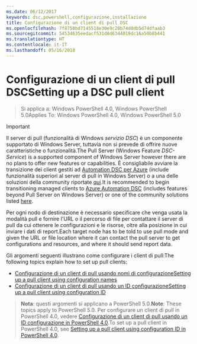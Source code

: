 ```yaml
---
ms.date: 06/12/2017
keywords: dsc,powershell,configurazione,installazione
title: Configurazione di un client di pull DSC
ms.openlocfilehash: 7f8758bd7145518e30e9c28b74d0db5d74dfaab3
ms.sourcegitcommit: 54534635eedacf531d8d6344019dc16a50b8b441
ms.translationtype: HT
ms.contentlocale: it-IT
ms.lasthandoff: 05/16/2018
---
```

# <a name="setting-up-a-dsc-pull-client"></a><span data-ttu-id="de6d9-103">Configurazione di un client di pull DSC</span><span class="sxs-lookup"><span data-stu-id="de6d9-103">Setting up a DSC pull client</span></span>

> <span data-ttu-id="de6d9-104">Si applica a: Windows PowerShell 4.0, Windows PowerShell 5.0</span><span class="sxs-lookup"><span data-stu-id="de6d9-104">Applies To: Windows PowerShell 4.0, Windows PowerShell 5.0</span></span>

> [!IMPORTANT]
> <span data-ttu-id="de6d9-105">Il server di pull (funzionalità di Windows *servizio DSC*) è un componente supportato di Windows Server, tuttavia non si prevede di offrire nuove caratteristiche o funzionalità.</span><span class="sxs-lookup"><span data-stu-id="de6d9-105">The Pull Server (Windows Feature *DSC-Service*) is a supported component of Windows Server however there are no plans to offer new features or capabilities.</span></span> <span data-ttu-id="de6d9-106">È consigliabile avviare la transizione dei client gestiti ad [Automation DSC per Azure](/azure/automation/automation-dsc-getting-started) (include funzionalità superiori al server di pull in Windows Server) o a una delle soluzioni della community riportate [qui](pullserver.md#community-solutions-for-pull-service).</span><span class="sxs-lookup"><span data-stu-id="de6d9-106">It is recommended to begin transitioning managed clients to [Azure Automation DSC](/azure/automation/automation-dsc-getting-started) (includes features beyond Pull Server on Windows Server) or one of the community solutions listed [here](pullserver.md#community-solutions-for-pull-service).</span></span>

<span data-ttu-id="de6d9-107">Per ogni nodo di destinazione è necessario specificare che venga usata la modalità pull e fornire l'URL o il percorso di file per contattare il server di pull da cui ottenere le configurazioni e le risorse, oltre alla posizione in cui inviare i dati di report.</span><span class="sxs-lookup"><span data-stu-id="de6d9-107">Each target node has to be told to use pull mode and given the URL or file location where it can contact the pull server to get configurations and resources, and where it should send report data.</span></span>

<span data-ttu-id="de6d9-108">Gli argomenti seguenti illustrano come configurare i client di pull:</span><span class="sxs-lookup"><span data-stu-id="de6d9-108">The following topics explain how to set up pull clients:</span></span>

* [<span data-ttu-id="de6d9-109">Configurazione di un client di pull usando nomi di configurazione</span><span class="sxs-lookup"><span data-stu-id="de6d9-109">Setting up a pull client using configuration names</span></span>](pullClientConfigNames.md)
* [<span data-ttu-id="de6d9-110">Configurazione di un client di pull usando un ID configurazione</span><span class="sxs-lookup"><span data-stu-id="de6d9-110">Setting up a pull client using configuration ID</span></span>](pullClientConfigID.md)

> <span data-ttu-id="de6d9-111">**Nota**: questi argomenti si applicano a PowerShell 5.0.</span><span class="sxs-lookup"><span data-stu-id="de6d9-111">**Note**: These topics apply to PowerShell 5.0.</span></span> <span data-ttu-id="de6d9-112">Per configurare un client di pull in PowerShell 4.0, vedere [Configurazione di un client di pull usando un ID configurazione in PowerShell 4.0](pullClientConfigID4.md).</span><span class="sxs-lookup"><span data-stu-id="de6d9-112">To set up a pull client in PowerShell 4.0, see [Setting up a pull client using configuration ID in PowerShell 4.0](pullClientConfigID4.md).</span></span>